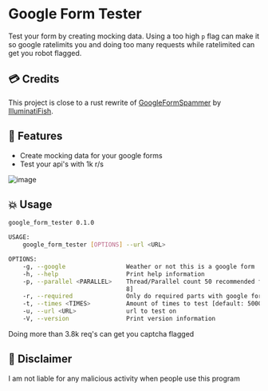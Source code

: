 # Google Form Tester

Test your form by creating mocking data. Using a too high `p` flag can make it so google ratelimits you and doing too many requests while ratelimited can get you robot flagged.

## 💳 Credits

This project is close to a rust rewrite of [GoogleFormSpammer](https://github.com/IlluminatiFish/GoogleFormSpammer) by [IlluminatiFish](https://github.com/IlluminatiFish).

## 🥇 Features

- Create mocking data for your google forms
- Test your api's with 1k r/s

![image](https://user-images.githubusercontent.com/72335827/158393970-2bfe5736-d750-4341-9c67-549498d4d628.png)

## 💥 Usage

```sh
google_form_tester 0.1.0

USAGE:
    google_form_tester [OPTIONS] --url <URL>

OPTIONS:
    -g, --google                 Weather or not this is a google form
    -h, --help                   Print help information
    -p, --parallel <PARALLEL>    Thread/Parallel count 50 recommended for fastest speeds [default:
                                 8]
    -r, --required               Only do required parts with google forms
    -t, --times <TIMES>          Amount of times to test [default: 5000]
    -u, --url <URL>              url to test on
    -V, --version                Print version information
```

Doing more than 3.8k req's can get you captcha flagged

## 🎏 Disclaimer

I am not liable for any malicious activity when people use this program
